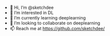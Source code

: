 - 👋 Hi, I’m @sketchdee
- 👀 I’m interested in DL
- 🌱 I’m currently learning deeplearning
- 💞️ I’m looking to collaborate on deeplearning
- 📫 Reach me at https://github.com/sketchdee/

<!---
sketchdee/sketchdee is a ✨ special ✨ repository because its `README.md` (this file) appears on your GitHub profile.
You can click the Preview link to take a look at your changes.
--->
